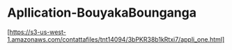 # Apllication-BouyakaBounganga

[https://s3-us-west-1.amazonaws.com/contattafiles/tnt14094/3bPKR38b1kRtxi7/appli_one.html]
